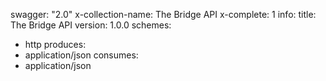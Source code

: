 swagger: "2.0"
x-collection-name: The Bridge API
x-complete: 1
info:
  title: The Bridge API
  version: 1.0.0
schemes:
- http
produces:
- application/json
consumes:
- application/json